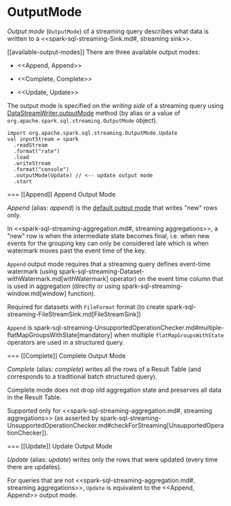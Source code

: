 # OutputMode

*Output mode* (`OutputMode`) of a streaming query describes what data is written to a <<spark-sql-streaming-Sink.md#, streaming sink>>.

[[available-output-modes]]
There are three available output modes:

* <<Append, Append>>

* <<Complete, Complete>>

* <<Update, Update>>

The output mode is specified on the _writing side_ of a streaming query using [DataStreamWriter.outputMode](DataStreamWriter.md#outputMode) method (by alias or a value of `org.apache.spark.sql.streaming.OutputMode` object).

```text
import org.apache.spark.sql.streaming.OutputMode.Update
val inputStream = spark
  .readStream
  .format("rate")
  .load
  .writeStream
  .format("console")
  .outputMode(Update) // <-- update output mode
  .start
```

=== [[Append]] Append Output Mode

*Append* (alias: *append*) is the [default output mode](DataStreamWriter.md#outputMode) that writes "new" rows only.

In <<spark-sql-streaming-aggregation.md#, streaming aggregations>>, a "new" row is when the intermediate state becomes final, i.e. when new events for the grouping key can only be considered late which is when watermark moves past the event time of the key.

`Append` output mode requires that a streaming query defines event-time watermark (using spark-sql-streaming-Dataset-withWatermark.md[withWatermark] operator) on the event time column that is used in aggregation (directly or using spark-sql-streaming-window.md[window] function).

Required for datasets with `FileFormat` format (to create spark-sql-streaming-FileStreamSink.md[FileStreamSink])

`Append` is spark-sql-streaming-UnsupportedOperationChecker.md#multiple-flatMapGroupsWithState[mandatory] when multiple `flatMapGroupsWithState` operators are used in a structured query.

=== [[Complete]] Complete Output Mode

*Complete* (alias: *complete*) writes all the rows of a Result Table (and corresponds to a traditional batch structured query).

Complete mode does not drop old aggregation state and preserves all data in the Result Table.

Supported only for <<spark-sql-streaming-aggregation.md#, streaming aggregations>> (as asserted by spark-sql-streaming-UnsupportedOperationChecker.md#checkForStreaming[UnsupportedOperationChecker]).

=== [[Update]] Update Output Mode

*Update* (alias: *update*) writes only the rows that were updated (every time there are updates).

For queries that are not <<spark-sql-streaming-aggregation.md#, streaming aggregations>>, `Update` is equivalent to the <<Append, Append>> output mode.
